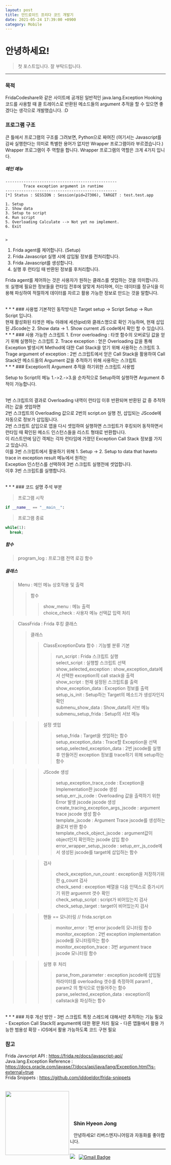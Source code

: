 ```yaml
---
layout: post
title: 안드로이드 프리다 코드 개발기
date: 2021-05-24 17:39:00 +0900
category: Mobile
---
```

# 안녕하세요!

> 첫 포스트입니다. 잘 부탁드립니다.

* * *
### 목적
FridaCodeshare와 같은 사이트에 공개된 일반적인 java.lang.Exception Hooking 코드를 사용할 때 콜 트레이스로 반환된 메소드들의 argument 추적을 할 수 있으면 좋겠다는 생각으로 개발했습니다. :D

### 프로그램 구조
큰 틀에서 프로그램의 구조를 그려보면, Python으로 짜여진 (여기서는 Javascript를 감싸 실행한다는 의미로 특별한 용어가 없지만 Wrapper 프로그램이라 부르겠습니다.) Wrapper 프로그램이 주 역할을 합니다. Wrapper 프로그램의 역할은 크게 4가지 입니다.

##### 메인 메뉴
```
-------------------------------------------------
        Trace exception argument in runtime
-------------------------------------------------
[*] Status : SESSION : Session(pid=27306), TARGET : test.test.app

1. Setup
2. Show data
3. Setup to script
4. Run script
5. Overloading Calculate --> Not yet no implement.
6. Exit


>
```
1. Frida agent를 제어합니다. (Setup)
2. Frida Javascript 실행 시에 삽입될 정보를 전처리합니다.
3. Frida Javascript를 생성합니다.
3. 실행 후 런타임 때 반환된 정보를 후처리합니다.

Frida agent를 제어하는 것은 사용자가 원하는 클래스를 셋업하는 것을 의미합니다.<br>
또 실행에 필요한 정보들을 런타임 전후에 알맞게 처리하며, 이는 데이터를 정규식을 이용해 파싱하여 적절하게 데이터를 자르고 활용 가능한 정보로 만드는 것을 말합니다.<br>


<br>
* * * 
### 사용법
기본적인 동작방식은 Target setup -> Script Setup -> Run Script 입니다.<br>
현재 활성화된 타겟은 메뉴 아래에 세션(pid)와 클래스명으로 확인 가능하며, 현재 삽입된 JScode는 2. Show data -> 1. Show current JS code에서 확인 할 수 있습니다.

<br>
* * * 
### 사용 가능한 스크립트
1. Error overloading : 타겟 함수의 오버로딩 값을 얻기 위해 실행하는 스크립트
2. Trace exception : 얻은 Overloading 값을 통해 Exception 발생시켜  Method에 대한 Call Stack을 얻기 위해 사용하는 스크립트
3. Trage argument of exception : 2번 스크립트에서 얻은 Call Stack을 활용하여 Call Stack안 메소드들의 Argument 값을 추적하기 위해 사용하는 스크립트

<br>
* * * 
### Exception의 Argument 추적을 하기위한 스크립트 사용법

Setup to Script의 메뉴 1.->2.->3.을 순차적으로 Setup하여 실행하면 Argument 추적이 가능합니다.<br><br>

1번 스크립트의 결과로 Overloading 내역이 런타임 이후 반환되며 반환된 값 중 추적하려는 값을 셋업하면<br>
2번 스크립트의 Overloading 값으로 2번의 script.on 실행 전, 삽입되는 JScode에 자동으로 정보가 삽입됩니다.<br>
2번 스크립트 삽입으로 앱을 다시 셋업하여 실행하면 스크립트가 후킹되어 동작하면서 런타임 때 확인된 메소드 인스턴스들을 리스트 형태로 반환합니다.<br>
이 리스트안에 담긴 객체는 각자 런타임에 가졌던 Exception Call Stack 정보를 가지고 있습니다. <br>
이를 3번 스크립트에서 활용하기 위해 1. Setup -> 2. Setup to data that haveto trace in exception result 메뉴에서 원하는 <br>
Exception 인스턴스를 선택하여 3번 스크립트 실행전에 셋업합니다.<br>
이후 3번 스크립트를 실행합니다.<br>


<br>
* * * 
### 코드 설명 주석 부분

> 프로그램 시작 <br>

```python
if __name__ == "__main__":
```
> 프로그램 종료 <br>

``` python
while(1):
  break;
```

##### 함수
> program_log : 프로그램 전역 로깅 함수

##### 클래스 
>Menu : 메인 메뉴 상호작용 및 출력
>>함수
>>>show_menu : 메뉴 출력 <br>
>>>choice_check : 사용자 메뉴 선택값 입력 처리

>ClassFrida : Frida 후킹 클래스
>>클래스
>>>ClassExceptionData
>>함수 : 기능별 분류
>>>기본
>>>> run_script : Frida 스크립트 실행 <br>
>>>> select_script : 실행할 스크립트 선택 <br>
>>>> show_selected_exception : show_exception_data에서 선택한 exception의 call stack을 출력 <br>
>>>> show_script : 현재 설정된 스크립트를 출력 <br>
>>>> show_exception_data : Exception 정보를 출력 <br>
>>>> setup_is_init : Setup하는 Target의 메소드가 생성자인지 확인 <br>
>>>> submenu_show_data : Show_data의 서브 메뉴 <br>
>>>> submenu_setup_frida : Setup의 서브 메뉴 <br>

>>>설정 셋업
>>>> setup_frida : Target을 셋업하는 함수 <br>
>>>> setup_exception_data : Trace할 Exception을 선택 <br>
>>>> setup_selected_exception_data : 2번 jscode를 실행 후 만들어진 exception 정보를 trace하기 위해 setup하는 함수 <br>

>>>JScode 생성
>>>> setup_exception_trace_code : Exception을 Implementation한 jscode 생성 <br>
>>>> setup_err_js_code : Overloading 값을 출력하기 위한 Error 발생 jscode jscode 생성 <br>
>>>> create_tracing_exception_args_jscode : argument trace jscode 생성 함수 <br>
>>>> template_jscode : Argument Trace jscode를 생성하는 클로저 반환 함수 <br>
>>>> template_check_object_jscode : argument값이 object인지 확인하는 jscode 삽입 함수 <br>
>>>> error_wrapper_setup_jscode : setup_err_js_code에서 생성된 jscode를 target에 삽입하는 함수 <br>

>>> 검사 <br>
>>>> check_exception_run_count : exception을 저장하기위한 g_count 검사 <br>
>>>> check_send : exception 배열을 다음 인덱스로 증가시키기 위한 arguemnt 갯수 확인 <br>
>>>> check_setup_script : script가 비어있는지 검사 <br>
>>>> check_setup_target : target이 비어있는지 검사 <br>
 
>>>핸들 == 모니터링 // frida.script.on <br>
>>>> monitor_error : 1번 error jscode의 모니터링 함수 <br>
>>>> monitor_exception : 2번 exception implementation jscode를 모니터링하는 함수 <br>
>>>> monitor_exception_trace : 3번 argument trace jscode 모니터링 함수 <br>

>>>실행 후 처리 <br>
>>>> parse_from_parameter : exception jscode에 삽입될 파라미터를 overloading 갯수를 측정하여 param1 , param2 의 형식으로 만들어주는 함수 <br>
>>>> parse_selected_exception_data : exception의 callstack을 파싱하는 함수 <br>

<br>
* * *
### 차후 개선 방안
- 3번 스크립트 특정 스레드에 대해서만 추적하는 기능 필요
- Exception Call Stack의 argument에 대한 평문 처리 필요
- 다른 앱들에서 활용 가능한 범용성 확장
- iOS에서 활용 가능하도록 코드 구현 필요

### 참고
Frida Javscript API : <https://frida.re/docs/javascript-api/> <br>
Java.lang.Exception Reference : <https://docs.oracle.com/javase/7/docs/api/java/lang/Exception.html?is-external=true> <br>
Frida Snippets : <https://github.com/iddoeldor/frida-snippets> <br>
<br><br>
<a href="https://github.com/HyeonBell"><img align="left" src="https://avatars.githubusercontent.com/u/22285792?v=4" width="200" height="200"></a> &nbsp;&nbsp;&nbsp;&nbsp;
<br><br><br><br>

### &nbsp;&nbsp;&nbsp;Shin Hyeon Jong
<p align="left">&nbsp;&nbsp;&nbsp;안녕하세요! 리버스엔지니어링과 자동화를 좋아합니다.</p>

* * *
<a href="https://github.com/HyeonBell"><img src="https://img.shields.io/badge/github-181717?style=for-the-badge&logo=Github&logoColor=white"/></a> &nbsp; [![Gmail Badge](https://img.shields.io/badge/Gmail-d14836?style=for-the-badge&logo=Gmail&logoColor=white&link=mailto:hyeonbells@gmail.com)](mailto:hyeonbells@gmail.com)

<br>
<br>
